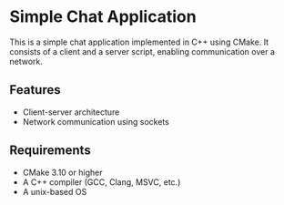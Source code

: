 # Simple Chat Application

This is a simple chat application implemented in C++ using CMake. It consists of a client and a server script, enabling communication over a network.

## Features

- Client-server architecture
- Network communication using sockets

## Requirements

- CMake 3.10 or higher
- A C++ compiler (GCC, Clang, MSVC, etc.)
- A unix-based OS

